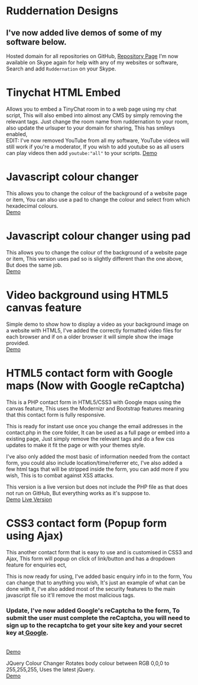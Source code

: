 # Ruddernation Designs
## I've now added live demos of some of my software below.
Hosted domain for all repositories on GitHub,
<a href="https://ruddernation-designs.github.io" target="_blank">Repository Page</a>
I'm now available on Skype again for help with any of my websites or software, Search and add `Ruddernation` on your Skype.

# Tinychat HTML Embed
Allows you to embed a TinyChat room in to a web page using my chat script,
This will also embed into almost any CMS by simply removing the relevant tags.
Just change the room name from ruddernation to your room, also update the urlsuper to your domain for sharing,
This has smileys enabled,
<br/>
EDIT: I've now removed YouTube from all my software, YouTube videos will still work if you're a moderator,
If you wish to add youtube so as all users can play videos then add `youtube:"all"` to your scripts.
<a href="http://ruddernation-designs.github.io/tinychat" target="_blank" title="TinyChat Embed Demo">Demo</a>

# Javascript colour changer
This allows you to change the colour of the background of a website page or item,
You can also use a pad to change the colour and select from which hexadecimal colours.<br />
<a href="http://ruddernation-designs.github.io/colour-changer" target="_blank" title="JavaScript-Colour-Changer">Demo</a>

# Javascript colour changer using pad
This allows you to change the colour of the background of a website page or item,
This version uses pad so is slightly different than the one above, But does the same job.<br />
<a href="http://ruddernation-designs.github.io/colour-changer/pad" target="_blank" title="JS-Pad-Colour-Changer">Demo</a>

# Video background using HTML5 canvas feature
Simple demo to show how to display a video as your background image on a website with HTML5,
I've added the correctly formatted video files for each browser and if on a older browser it will simple show the image provided.<br />
<a href="http://ruddernation-designs.github.io/video-background/" target="_blank" title="Background Video Demo">Demo</a>

# HTML5 contact form with Google maps (Now with Google reCaptcha)
This is a PHP contact form in HTML5/CSS3 with Google maps using the canvas feature,
This uses the Modernizr and Bootstrap features meaning that this contact form is fully responsive.

This is ready for instant use once you change the email addresses in the contact.php in the core folder,
It can be used as a full page or embed into a existing page, 
Just simply remove the relevant tags and do a few css updates to make it fit the page or with your themes style.

I've also only added the most basic of information needed from the contact form, you could also include location/time/referrer etc, I've also added a few html tags that will be stripped inside the form, you can add more if you wish, This is to combat against XSS attacks.

This version is a live version but does not include the PHP file as that does not run on GitHub, But everything works as it's suppose to.<br>
<a href="http://ruddernation-designs.github.io/contact-with-google-maps" target="_blank" title="Contact forms with google maps Demo">Demo</a>
<a href="https://www.ruddernation.com" target="_blank" title="Main website">Live Version</a>
<br>
# CSS3 contact form (Popup form using Ajax)
This another contact form that is easy to use and is customised in CSS3 and Ajax,
This form will popup on click of link/button and has a dropdown feature for enquiries ect,

This is now ready for using, I've added basic enquiry info in to the form, You can change that to anything you wish, It's just an example of what can be done with it,
I've also added most of the security features to the main javascript file so it'll remove the most malicious tags.
### Update, I've now added Google's reCaptcha to the form, To submit the user must complete the reCaptcha, you will need to sign up to the recaptcha to get your site key and your secret key at<a href="https://www.google.com/recaptcha/intro/index.html" target="_blank"> Google</a>.

<br>
<a href="https://ruddernation-designs.github.io/css-contact-form/" target="_blank" title="CSS3 Contact form">Demo</a>
<br>

JQuery Colour Changer
Rotates body colour between RGB 0,0,0 to 255,255,255, Uses the latest jQuery.</br>
[Demo](http://ruddernation-designs.github.io/jquery-colour-rotation/)
